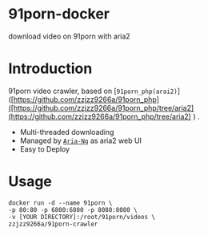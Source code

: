 # 91porn-docker
download video on 91porn with aria2
# Introduction
91porn video crawler, based on [`91porn_php(arai2)`]([https://github.com/zzjzz9266a/91porn_php]([https://github.com/zzjzz9266a/91porn_php/tree/aria2](https://github.com/zzjzz9266a/91porn_php/tree/aria2)
) .

* Multi-threaded downloading
* Managed by [`Aria-Ng`]([https://github.com/mayswind/AriaNg](https://github.com/mayswind/AriaNg)
) as aria2 web UI
* Easy to Deploy

# Usage
````
docker run -d --name 91porn \
-p 80:80 -p 6800:6800 -p 8080:8080 \
-v [YOUR DIRECTORY]:/root/91porn/videos \
zzjzz9266a/91porn-crawler
````

